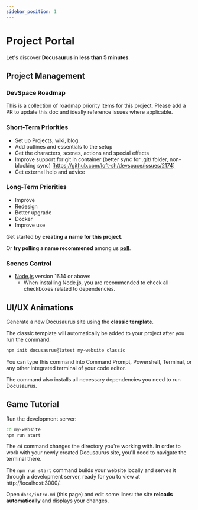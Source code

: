 ```yaml
---
sidebar_position: 1
---
```


# Project Portal

Let's discover **Docusaurus in less than 5 minutes**.

## Project Management 

### DevSpace Roadmap
This is a collection of roadmap priority items for this project. Please add a PR to update this doc and ideally reference issues where applicable.

### Short-Term Priorities
- Set up Projects, wiki, blog.
- Add outlines and essentials to the setup
- Get the characters, scenes, actions and special effects
- Improve support for git in container (better sync for .git/ folder, non-blocking sync) [https://github.com/loft-sh/devspace/issues/2174]
- Get external help and advice

### Long-Term Priorities
- Improve 
- Redesign 
- Better upgrade 
- Docker 
- Improve use 

Get started by **creating a name for this project**.

Or **try polling a name recommened** among us **[poll](https://forms.gle/GL5AZHq6jkheBbqS6)**.

### Scenes Control

- [Node.js](https://nodejs.org/en/download/) version 16.14 or above:
  - When installing Node.js, you are recommended to check all checkboxes related to dependencies.

## UI/UX Animations

Generate a new Docusaurus site using the **classic template**.

The classic template will automatically be added to your project after you run the command:

```bash
npm init docusaurus@latest my-website classic
```

You can type this command into Command Prompt, Powershell, Terminal, or any other integrated terminal of your code editor.

The command also installs all necessary dependencies you need to run Docusaurus.

## Game Tutorial

Run the development server:

```bash
cd my-website
npm run start
```

The `cd` command changes the directory you're working with. In order to work with your newly created Docusaurus site, you'll need to navigate the terminal there.

The `npm run start` command builds your website locally and serves it through a development server, ready for you to view at http://localhost:3000/.

Open `docs/intro.md` (this page) and edit some lines: the site **reloads automatically** and displays your changes.
